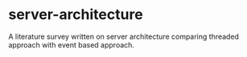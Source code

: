 server-architecture
===================

A literature survey written on server architecture comparing threaded approach with event based approach.
